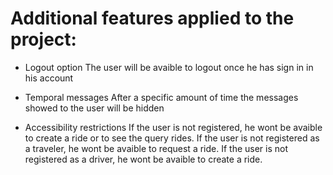 # Additional features applied to the project:

* Logout option
The user will be avaible to logout once he has sign in in his account

* Temporal messages
After a specific amount of time the messages showed to the user will be hidden

* Accessibility restrictions
If the user is not registered, he wont be avaible to create a ride or to see the query rides.
If the user is not registered as a traveler, he wont be avaible to request a ride.
If the user is not registered as a driver, he wont be avaible to create a ride.
 

